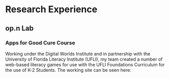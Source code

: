 <script lang="ts">
  import ImageCard from '$lib/components/ImageCard.svelte';
</script>

# Research Experience

## op.n Lab

### Apps for Good Cure Course

Working under the Digital Worlds Institute and in partnership with the University of Florida Literacy Institute (UFLI), my team created a number of web-based literacy games for use with the UFLI Foundations Curriculum for the use of K-2 Students. The working site can be seen here:

<!-- https://research.dwi.ufl.edu/op.n/file/pd7py49630t41lba/ -->
<ImageCard
  title="UFLI Games"
  alt="UFLI Games screenshot"
  img='$lib/content/e-portfolio/research-experience/ufli-games.png'
  />
